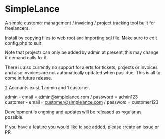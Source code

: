 SimpleLance
===========

A simple customer management / invoicing / project tracking tool built for freelancers.

Install by copying files to web root and importing sql file. Make sure to edit config.php to suit

Note that projects can only be added by admin at present, this may change if demand calls for it.

There is also currently no support for alerts for tickets, projects or invoices and also invoices are not automatically
updated when past due.  This is all to come in future release.

2 Accounts exist, 1 admin and 1 customer.

admin - email = admin@simplelance.com / password = admin123 <br>
customer - email = customer@simplelance.com / password = customer123

Development is ongoing and updates will be released as regular as possible.

If you have a feature you would like to see added, please create an issue or PR